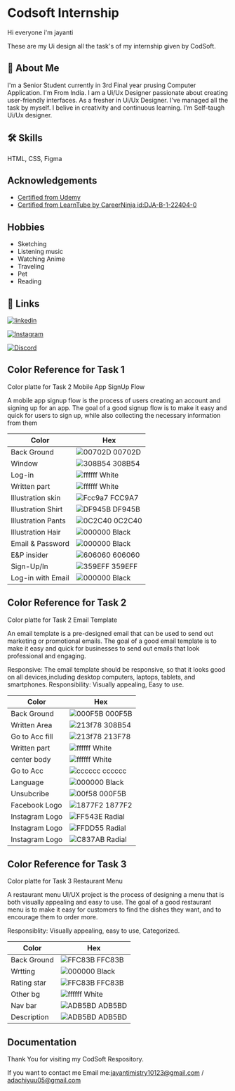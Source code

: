 # Codsoft Internship

Hi everyone i'm jayanti

These are my Ui design all the task's of my internship given by CodSoft.


## 🚀 About Me
I'm a Senior Student currently in 3rd Final year prusing Computer Application. 
I'm From India. I am a Ui/Ux Designer passionate about creating user-friendly interfaces. As a fresher in Ui/Ux Designer. I've managed all the task by myself. I belive in creativity and continuous learning. I'm Self-taugh Ui/Ux designer.

## 🛠 Skills
HTML, CSS, Figma 

## Acknowledgements

 - [Certified from Udemy](https://ude.my/UC-6e16c687-4567-45f0-9f19-14af5c0430a2)
 - [Certified from LearnTube by CareerNinja id:DJA-B-1-22404-0](https://learntube.ai/)

## Hobbies

- Sketching
- Listening music
- Watching Anime
- Traveling
- Pet
- Reading

## 🔗 Links

[![linkedin](https://img.shields.io/badge/linkedin-0A66C2?style=for-the-badge&logo=linkedin&logoColor=white)](hhttps://www.linkedin.com/in/jayanti-mistry-9372b5258/)

[![Instagram](https://img.shields.io/badge/Instagram-FBC22F?style=for-the-badge&logo=Instagram&logoColor=white)](https://www.instagram.com/adachii_yuu?igsh=ZzJibmoyMmR3OTR3) 

[![Discord](https://img.shields.io/badge/Discord-704DFC?style=for-the-badge&logo=Discord&logoColor=white)](https://discordapp.com/user/1155086935459631157)

## Color Reference for Task 1
Color platte for Task 2 Mobile App SignUp Flow

A mobile app signup flow is the process of users creating an account and signing up for an app. The goal of a good signup flow is to make it easy and quick for users to sign up, while also collecting the necessary information from them

| Color             | Hex                                                                |
| ----------------- | ------------------------------------------------------------------ |
|Back Ground | ![00702D](https://via.placeholder.com/10/00702Df?text=+) 00702D |
|Window | ![308B54](https://via.placeholder.com/10/308B54?text=+) 308B54 |
|Log-in | ![ffffff](https://via.placeholder.com/10/ffffff?text=+) White |
|Written part | ![ffffff](https://via.placeholder.com/10/ffffff?text=+) White |
|Illustration skin | ![Fcc9a7](https://via.placeholder.com/10/FCC9A7?text=+) FCC9A7 |
|Illustration Shirt | ![DF945B](https://via.placeholder.com/10/DF945B?text=+) DF945B |
|Illustration Pants|![0C2C40](https://via.placeholder.com/10/0c2c40?text=+) 0C2C40|
|Illustration Hair|![000000](https://via.placeholder.com/10/000000?text=+) Black|
|Email & Password|![000000](https://via.placeholder.com/10/000000?text=+) Black|
|E&P insider |![606060](https://via.placeholder.com/10/606060?text=+) 606060|
|Sign-Up/In  |![359EFF](https://via.placeholder.com/10/359EFF?text=+) 359EFF|
|Log-in with Email|![000000](https://via.placeholder.com/10/000000?text=+) Black|


## Color Reference for Task 2
Color platte for Task 2 Email Template 

An email template is a pre-designed email that can be used to send out
marketing or promotional emails. The goal of a good email template is to make it
easy and quick for businesses to send out emails that look professional and
engaging.

Responsive: The email template should be responsive, so that it looks good on all devices,including desktop computers, laptops, tablets, and smartphones.
Responsibility: Visually appealing, Easy to use.

| Color             | Hex                                                                |
| ----------------- | ------------------------------------------------------------------ |
|Back Ground | ![000F5B](https://via.placeholder.com/10/000F5B?text=+) 000F5B |
|Written Area | ![213f78](https://via.placeholder.com/10/213f78?text=+) 308B54 |
|Go to Acc fill | ![213f78](https://via.placeholder.com/10/ffffff?text=+) 213F78|
|Written part | ![ffffff](https://via.placeholder.com/10/ffffff?text=+) White |
|center body | ![ffffff](https://via.placeholder.com/10/ffffff?text=+) White |
|Go to Acc | ![cccccc](https://via.placeholder.com/10/CCCCCC?text=+) cccccc |
|Language |![000000](https://via.placeholder.com/10/000000?text=+) Black|
|Unsubcribe|![00f58](https://via.placeholder.com/10/000F5B?text=+) 000F5B|
|Facebook Logo|![1877F2](https://via.placeholder.com/10/1877F2/?text=+) 1877F2|
|Instagram Logo| ![FF543E](https://via.placeholder.com/10/FF543E?text=+) Radial| 
|Instagram Logo| ![FFDD55](https://via.placeholder.com/10/FFDD55?text=+) Radial|
|Instagram Logo| ![C837AB](https://via.placeholder.com/10/C837AB?text=+) Radial


## Color Reference for Task 3
Color platte for Task 3 Restaurant Menu

A restaurant menu UI/UX project is the process of designing a menu that is
both visually appealing and easy to use. The goal of a good restaurant menu
is to make it easy for customers to find the dishes they want, and to
encourage them to order more.

Responsiblity: Visually appealing, easy to use, Categorized.

| Color             | Hex                                                                |
| ----------------- | ------------------------------------------------------------------ |
|Back Ground | ![FFC83B](https://via.placeholder.com/10/FFC83B?text=+) FFC83B |
|Wrtting| ![000000](https://via.placeholder.com/10/000000?text=+) Black|
|Rating star | ![FFC83B](https://via.placeholder.com/10/FFC83B?text=+) FFC83B|
|Other bg | ![ffffff](https://via.placeholder.com/10/ffffff?text=+) White |
|Nav bar| ![ADB5BD](https://via.placeholder.com/10/ADB5BD?text=+) ADB5BD |
|Description | ![ADB5BD](https://via.placeholder.com/10/ADB5BD?text=+) ADB5BD |


## Documentation

Thank You for visiting my CodSoft Respository. 

If you want to contact me Email me:jayantimistry10123@gmail.com / adachiyuu05@gmail.com
